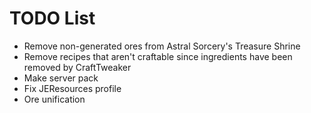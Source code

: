 # TODO List
* Remove non-generated ores from Astral Sorcery's Treasure Shrine
* Remove recipes that aren't craftable since ingredients have been removed by CraftTweaker
* Make server pack
* Fix JEResources profile
* Ore unification
